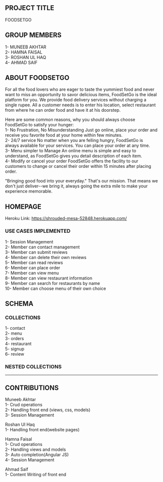 ## PROJECT TITLE
  FOODSETGO      

## GROUP MEMBERS
1- MUNEEB AKHTAR<br />
2- HAMNA FAISAL<br />
3- ROSHAN UL HAQ<br />
4- AHMAD SAIF

## ABOUT FOODSETGO
For all the food lovers who are eager to taste the yummiest food and never want to miss an opportunity to savor delicious items, FoodSetGo is the ideal platform for you. We provide food delivery services without charging a single rupee. All a customer needs is to enter his location, select restaurant from where he can order food and have it at his doorstep.

Here are some common reasons, why you should always choose FoodSetGo to satisfy your hunger:<br />
 1- No Frustration, No Misunderstanding Just go online, place your order and receive you favorite food at your home within few minutes.<br />
 2- 24/7 service No matter when you are felling hungry, FoodSetGo is always available for your services. You can place your order at any time.<br />
 3- Menu simpler to Manage An online menu is simple and easy to understand, as FoodSetGo gives you detail description of each item.<br />
 4- Modify or cancel your order FoodSetGo offers the facility to our customers to change or cancel their order within 15 minutes after placing order.<br />

"Bringing good food into your everyday." That's our mission. That means we don't just deliver--we bring it, always going the extra mile to make your experience memorable.


## HOMEPAGE
Heroku Link: https://shrouded-mesa-52848.herokuapp.com/   

### USE CASES IMPLEMENTED

1- Session Management<br />
2- Member can contact management<br />
3- Member can submit reviews<br /> 
4- Member can delete their own reviews<br />
5- Member can read reviews<br /> 
6- Member can place order<br />
7- Member can view menu<br />
8- Member can view restaurant information<br /> 
9- Member can search for restaurants by name<br /> 
10- Member can choose menu of their own choice

## SCHEMA
### COLLECTIONS
1- contact<br />
2- menu<br />
3- orders<br />
4- restaurant<br />
5- signup<br />
6- review
### NESTED COLLECTIONS
---
## CONTRIBUTIONS

Muneeb Akhtar<br />
1- Crud operations<br />
2- Handling front end (views, css, models)<br />
3- Session Management

Roshan Ul Haq<br />
1- Handling front end(website pages)

Hamna Faisal<br />
1- Crud operations<br />
2- Handling views and models<br /> 
3- Auto completion(Angular JS)<br />
4- Session Management

Ahmad Saif<br /> 
1- Content Writing of front end
